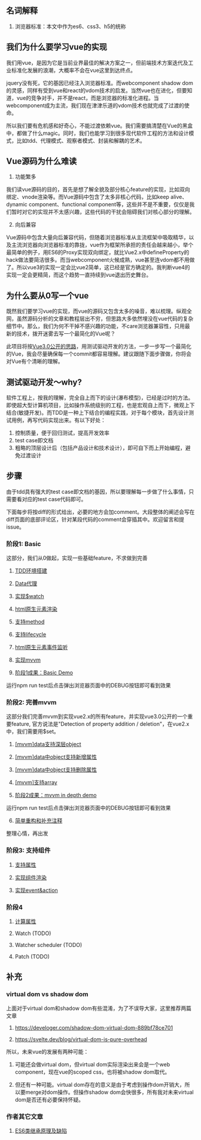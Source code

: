 ## 名词解释

1. 浏览器标准：本文中作为es6、css3、h5的统称

## 我们为什么要学习vue的实现

我们用vue，是因为它是当前业界最佳的解决方案之一，但前端技术方案迭代及工业标准化发展的浪潮，大概率不会在vue这里到达终点。

jquery没有死，它的基因已经注入浏览器标准。而webcomponent shadow dom的灵感，同样有受到vue和react的vdom技术的启发。当然vue也在进化，但要知道，vue的竞争对手，并不是react，而是浏览器的标准化进程。当webcomponent成为主流，我们现在津津乐道的vdom技术也就完成了过渡的使命。

所以我们要有危机感和好奇心，不能过渡依赖vue。我们需要搞清楚在Vue的黑盒中，都做了什么magic。同时，我们也能学习到很多现代软件工程的方法和设计模式，比如tdd、代理模式、观察者模式、封装和解耦的艺术。

## Vue源码为什么难读

1. 功能繁多

我们读vue源码的目的，首先是想了解全貌及部分核心feature的实现，比如双向绑定、vnode渲染等。而Vue源码中包含了太多非核心代码，比如keep alive、dynamic component、functional component等，这些并不是不重要，仅仅是我们暂时对它的实现并不太感兴趣，这些代码的干扰会阻碍我们对核心部分的理解。

2. 向后兼容

Vue源码中包含大量向后兼容代码，但随着浏览器标准从主流框架中吸取精华，以及主流浏览器向浏览器标准的靠拢，vue作为框架所承担的责任会越来越小，举个最简单的例子，用ES6的Proxy实现双向绑定，就比Vue2.x中defineProperty的hack做法要简洁很多。而当webcomponent火候成熟，vue甚至连vdom都不用做了。所以vue3的实现一定会比vue2简单，这已经是官方确定的。我判断vue4的实现一定会更精简，而这个趋势一直持续到vue退出历史舞台。

## 为什么要从0写一个vue

既然我们要学习vue的实现，而vue的源码又包含太多的噪音，难以梳理。纵观全网，虽然源码分析的文章和教程层出不穷，但思路大多依然埋没在vue代码的复杂细节中。那么，我们为何不干掉不感兴趣的功能，不care浏览器兼容性，只用最新的技术，拨开迷雾去写一个最简化的Vue呢？

此项目将按[Vue3.0公开的思路](https://medium.com/the-vue-point/plans-for-the-next-iteration-of-vue-js-777ffea6fabf)，用测试驱动开发的方法，一步一步写一个最简化的Vue，我会尽量确保每一个commit都容易理解。建议跟随下面步骤做，你将会对Vue有个清晰的理解。

## 测试驱动开发～why?

软件工程上，按我的理解，完全自上而下的设计(瀑布模型)，已经是过时的方法。即使超大型计算机项目，比如操作系统级别的工程，也是宏观自上而下，微观上下结合(敏捷开发)。而TDD是一种上下结合的编程实践，对于每个模块，首先设计测试用例，再写代码实现出来。有以下好处：

1. 控制质量，便于回归测试，提高开发效率
2. test case即文档
3. 粗略的顶层设计后（包括产品设计和技术设计），即可自下而上开始编程，避免过渡设计

## 步骤

由于tdd具有强大的test case即文档的基因，所以要理解每一步做了什么事情，只需要看对应的test case代码即可。

下面每步将按diff的形式给出，必要的地方会加comment。大段整体的阐述会写在diff页面的底部评论区，针对某段代码的comment会穿插其中。欢迎留言和提issue。

### 阶段1: Basic

这部分，我们从0做起，实现一些基础feature，不求做到完善

1. [TDD环境搭建](https://github.com/zzz945/write-vue3-from-scratch/blob/master/doc/TDD%20Environment%20Setup.md)

2. [Data代理](https://github.com/zzz945/write-vue3-from-scratch/commit/3d4b919252a98a9f6898329016a17aa1d6d2da70)

3. [实现$watch](https://github.com/zzz945/write-vue3-from-scratch/commit/e69f5e870014be7417d08fd0368d8aa6b9cba10e)

4. [html原生元素渲染](https://github.com/zzz945/write-vue3-from-scratch/commit/89df7464fec10653b2e12e4cb42756d71312a5dd)

5. [支持method](https://github.com/zzz945/write-vue3-from-scratch/commit/6540bcfb03ad6d64cd28e5be069e553976f00939)

6. [支持lifecycle](https://github.com/zzz945/write-vue3-from-scratch/commit/93ba39e19e2ad2401fe07d4702d95bed6db31a90)

7. [html原生元素事件监听](https://github.com/zzz945/write-vue3-from-scratch/commit/2f9297b1c389095ebc58f4742fa770abc33186c5)

8. [实现mvvm](https://github.com/zzz945/write-vue3-from-scratch/commit/664aef66528ce3c464cea4abea90ec223654b6af)

9. [阶段1成果：Basic Demo](https://github.com/zzz945/write-vue3-from-scratch/commit/1b12d416a8e9d0e59f1be5b421c378b06bc1f490)

运行npm run test后点击弹出浏览器页面中的DEBUG按钮即可看到效果 

### 阶段2: 完善mvvm

这部分我们完善mvvm到实现vue2.x的所有feature，并实现vue3.0公开的一个重要feature, 官方说法是"Detection of property addition / deletion"，在vue2.x中，我们需要用$set。

1. [[mvvm]data支持深层object](https://github.com/zzz945/write-vue3-from-scratch/commit/1d6d3f0676de5cd42ded7b0a650200e6c1a0441e)

2. [[mvvm]data中object支持新增属性](https://github.com/zzz945/write-vue3-from-scratch/commit/61eb32a033418f7c9a0fc7d06c9ec097084fec0c)

3. [[mvvm]data中object支持删除属性](https://github.com/zzz945/write-vue3-from-scratch/commit/e33f9a6e568a304d9b9a8030051e9b5114de8881)

4. [[mvvm]支持array](https://github.com/zzz945/write-vue3-from-scratch/commit/d55b3947626ac63ac2a1b7b74379594ad3273d09)

5. [阶段2成果：mvvm in depth demo](https://github.com/zzz945/write-vue3-from-scratch/commit/158b38d5fd786094d4225f243dc90a9f8009a5e4)

运行npm run test后点击弹出浏览器页面中的DEBUG按钮即可看到效果

6. [简单重构和补充注释](https://github.com/zzz945/write-vue3-from-scratch/commit/84fbcca866edeabe5c7c884e0a65893e8bbd744c)

整理心情，再出发

### 阶段3: 支持组件

1. [支持属性](https://github.com/zzz945/write-vue3-from-scratch/commit/c58a0f060227569b9e298a5ad8d8bfdc399b40b3)

2. [实现组件渲染](https://github.com/zzz945/write-vue3-from-scratch/commit/9dc6bd598c7b57fa588e5541a5993b044fd5888e)

3. [实现event&action](https://github.com/zzz945/write-vue3-from-scratch/commit/9202efc753749782e6274d19a66026289b22ec03)

### 阶段4

1. [计算属性](https://github.com/zzz945/write-vue3-from-scratch/commit/c796f1a65b5b5d831fa0fce0dfb6da4b894987e3)

2. Watch (TODO)

3. Watcher scheduler (TODO)

4. Patch (TODO)

## 补充

### virtual dom vs shadow dom

上面对于virtual dom和shadow dom有些混淆，为了不误导大家，这里推荐两篇文章

1. https://develoger.com/shadow-dom-virtual-dom-889bf78ce701

2. https://svelte.dev/blog/virtual-dom-is-pure-overhead

所以，未来vue的发展有两种可能：

1. 可能还会做virtual dom，但virtual dom实际渲染出来会是一个web component，现在vue的scoped css，也将被shadow dom取代。

2. 但还有一种可能。virtual dom存在的意义是由于考虑到操作dom开销大，所以要merge对dom操作。但操作shadow dom会快很多，所有我对未来virtual dom是否还有必要保持怀疑。

### 作者其它文章

1. [ES6类继承原理及缺陷](https://github.com/zzz945/public-blog/blob/master/ES6%E7%B1%BB%E7%BB%A7%E6%89%BF%E5%8E%9F%E7%90%86%E5%8F%8A%E7%BC%BA%E9%99%B7.md)
